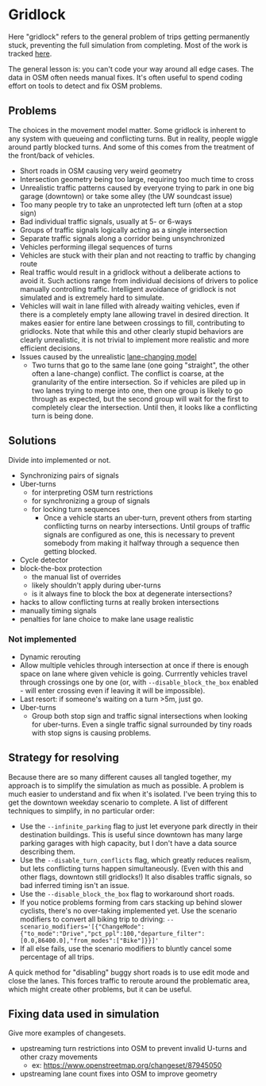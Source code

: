 # Gridlock

Here "gridlock" refers to the general problem of trips getting permanently
stuck, preventing the full simulation from completing. Most of the work is
tracked [here](https://github.com/a-b-street/abstreet/issues/114).

The general lesson is: you can't code your way around all edge cases. The data
in OSM often needs manual fixes. It's often useful to spend coding effort on
tools to detect and fix OSM problems.

## Problems

The choices in the movement model matter. Some gridlock is inherent to any
system with queueing and conflicting turns. But in reality, people wiggle around
partly blocked turns. And some of this comes from the treatment of the
front/back of vehicles.

- Short roads in OSM causing very weird geometry
- Intersection geometry being too large, requiring too much time to cross
- Unrealistic traffic patterns caused by everyone trying to park in one big
  garage (downtown) or take some alley (the UW soundcast issue)
- Too many people try to take an unprotected left turn (often at a stop sign)
- Bad individual traffic signals, usually at 5- or 6-ways
- Groups of traffic signals logically acting as a single intersection
- Separate traffic signals along a corridor being unsynchronized
- Vehicles performing illegal sequences of turns
- Vehicles are stuck with their plan and not reacting to traffic by changing
  route
- Real traffic would result in a gridlock without a deliberate actions to avoid
  it. Such actions range from individual decisions of drivers to police manually
  controlling traffic. Intelligent avoidance of gridlock is not simulated and is
  extremely hard to simulate.
- Vehicles will wait in lane filled with already waiting vehicles, even if there
  is a completely empty lane allowing travel in desired direction. It makes
  easier for entire lane between crossings to fill, contributing to gridlocks.
  Note that while this and other clearly stupid behaviors are clearly
  unrealistic, it is not trivial to implement more realistic and more efficient
  decisions.
- Issues caused by the unrealistic
  [lane-changing model](discrete_event.md#lane-changing)
  - Two turns that go to the same lane (one going "straight", the other often a
    lane-change) conflict. The conflict is coarse, at the granularity of the
    entire intersection. So if vehicles are piled up in two lanes trying to
    merge into one, then one group is likely to go through as expected, but the
    second group will wait for the first to completely clear the intersection.
    Until then, it looks like a conflicting turn is being done.

## Solutions

Divide into implemented or not.

- Synchronizing pairs of signals
- Uber-turns
  - for interpreting OSM turn restrictions
  - for synchronizing a group of signals
  - for locking turn sequences
    - Once a vehicle starts an uber-turn, prevent others from starting
      conflicting turns on nearby intersections. Until groups of traffic signals
      are configured as one, this is necessary to prevent somebody from making
      it halfway through a sequence then getting blocked.
- Cycle detector
- block-the-box protection
  - the manual list of overrides
  - likely shouldn't apply during uber-turns
  - is it always fine to block the box at degenerate intersections?
- hacks to allow conflicting turns at really broken intersections
- manually timing signals
- penalties for lane choice to make lane usage realistic

### Not implemented

- Dynamic rerouting
- Allow multiple vehicles through intersection at once if there is enough space
  on lane where given vehicle is going. Currrently vehicles travel through
  crossings one by one (or, with `--disable_block_the_box` enabled - will enter
  crossing even if leaving it will be impossible).
- Last resort: if someone's waiting on a turn >5m, just go.
- Uber-turns
  - Group both stop sign and traffic signal intersections when looking for
    uber-turns. Even a single traffic signal surrounded by tiny roads with stop
    signs is causing problems.

## Strategy for resolving

Because there are so many different causes all tangled together, my approach is
to simplify the simulation as much as possible. A problem is much easier to
understand and fix when it's isolated. I've been trying this to get the downtown
weekday scenario to complete. A list of different techniques to simplify, in no
particular order:

- Use the `--infinite_parking` flag to just let everyone park directly in their
  destination buildings. This is useful since downtown has many large parking
  garages with high capacity, but I don't have a data source describing them.
- Use the `--disable_turn_conflicts` flag, which greatly reduces realism, but
  lets conflicting turns happen simultaneously. (Even with this and other flags,
  downtown still gridlocks!) It also disables traffic signals, so bad inferred
  timing isn't an issue.
- Use the `--disable_block_the_box` flag to workaround short roads.
- If you notice problems forming from cars stacking up behind slower cyclists,
  there's no over-taking implemented yet. Use the scenario modifiers to convert
  all biking trip to driving:
  `--scenario_modifiers='[{"ChangeMode":{"to_mode":"Drive","pct_ppl":100,"departure_filter":[0.0,86400.0],"from_modes":["Bike"]}}]'`
- If all else fails, use the scenario modifiers to bluntly cancel some
  percentage of all trips.

A quick method for "disabling" buggy short roads is to use edit mode and close
the lanes. This forces traffic to reroute around the problematic area, which
might create other problems, but it can be useful.

## Fixing data used in simulation

Give more examples of changesets.

- upstreaming turn restrictions into OSM to prevent invalid U-turns and other
  crazy movements
  - ex: <https://www.openstreetmap.org/changeset/87945050>
- upstreaming lane count fixes into OSM to improve geometry
